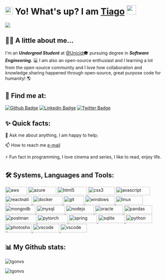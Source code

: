 <h1><img src="https://user-images.githubusercontent.com/122758377/229411937-15af6ba4-5d24-437f-a2c3-6990b6a18928.gif" width="25" height="25"> Yo! What's up? I am <a href="https://github.com/tgonvs">Tiago</a> <img src="https://user-images.githubusercontent.com/122758377/229687814-57f605ce-3d22-4048-aeec-d896095ad7c2.gif" width="30" height="30"></h1> 
<img src="https://komarev.com/ghpvc/?username=tgonvs&label=Profile&views&color=0e75b6&style=flat">

<h2>🙋‍♂️ A little about me...</h2>

I'm an ***Undergrad Student*** at [@Unicid](https://www.cruzeirodosulvirtual.com.br/)🎓 pursuing degree in ***Software Engineering.*** 💻 
I am also an open-source enthusiast and I learning a lot from the open-source community and I love how collaboration and knowledge sharing happened through open-source, great purpose code for humanity! 🌎 

<h2>🔦 Find me at:</h2>

[![Github Badge](http://img.shields.io/badge/-Github-black?style=flat&logo=github&link=https://github.com/tgonvs/)](https://github.com/tgonvs/)
[![Linkedin Badge](https://img.shields.io/badge/LinkedIn-blue?style=flat&logo=Linkedin&logoColor=white&link=https://www.linkedin.com/in/tiago-novaes-oliveira/)](https://www.linkedin.com/in/tiago-novaes-oliveira)
[![Twitter Badge](https://img.shields.io/badge/Twitter-9cf?style=flat&logo=Twitter&logoColor=white&link=https://twitter.com/tgonvs)](https://twitter.com/tgonvs)

<h2>✨ Quick facts:</h2>

💬 Ask me about anything, I am happy to help;

📫 How to reach me [e-mail](tiago-novaes@live.com)

⚡ Fun fact in programming, I love cinema and series, I like to read, enjoy life.


<h2>🛠️ Systems, Languages and Tools:</h2>

<p> <a href="https://aws.amazon.com" target="_blank" rel="noreferrer"> <img src="https://img.shields.io/badge/AWS-232F3E.svg?style=for-the-badge&logo=Amazon-AWS&logoColor=white" alt="aws" height="27" width="70"/></a> 
 <a href="https://azure.microsoft.com/en-in/" target="_blank" rel="noreferrer"> <img src="https://img.shields.io/badge/Azure-0078D4.svg?style=for-the-badge&logo=Microsoft-Azure&logoColor=white" alt="azure" height="27" width="90"/></a> 
 <a href="https://www.w3.org/html/" target="_blank" rel="noreferrer"> <img src="https://img.shields.io/badge/HTML5-E34F26.svg?style=for-the-badge&logo=HTML5&logoColor=white" alt="html5" height="27" width="95"/> 
<a href="https://www.w3schools.com/css/" target="_blank" rel="noreferrer"> <img src="https://img.shields.io/badge/CSS3-1572B6.svg?style=for-the-badge&logo=CSS3&logoColor=white" alt="css3" height="27" width="85"/></a>
<a href="https://developer.mozilla.org/en-US/docs/Web/JavaScript" target="_blank" rel="noreferrer"> <img src="https://img.shields.io/badge/JavaScript-F7DF1E.svg?style=for-the-badge&logo=JavaScript&logoColor=black" alt="javascript" height="27" width="110"/></a>
<a href="https://reactnative.dev/" target="_blank" rel="noreferrer"> <img src="https://img.shields.io/badge/React-61DAFB.svg?style=for-the-badge&logo=React&logoColor=black" alt="reactnative" height="27" width="85"/> </a>
<a href="https://www.docker.com/" target="_blank" rel="noreferrer"> <img src="https://img.shields.io/badge/Docker-2496ED.svg?style=for-the-badge&logo=Docker&logoColor=white" alt="docker" height="27" width="95"/> </a>
<a href="https://git-scm.com/" target="_blank" rel="noreferrer"> <img src="https://img.shields.io/badge/Git-F05032.svg?style=for-the-badge&logo=Git&logoColor=white" alt="git" height="27" width="65"/> </a>
<a href="www.microsoft.com/" taget="_blank" rel="noreferrer"> <img src="https://img.shields.io/badge/Windows-0078D6.svg?style=for-the-badge&logo=Windows&logoColor=white" alt="windows" height="27" width="95" /> </a>
<a href="https://www.linux.org/" target="_blank" rel="noreferrer"> <img src="https://img.shields.io/badge/Linux-FCC624.svg?style=for-the-badge&logo=Linux&logoColor=black" alt="linux" height="27" width="87"/> </a> 
<a href="https://www.mongodb.com/" target="_blank" rel="noreferrer"> <img src="https://img.shields.io/badge/MongoDB-47A248.svg?style=for-the-badge&logo=MongoDB&logoColor=white" alt="mongodb" height="27" width="97"/> </a> 
<a href="https://www.mysql.com/" target="_blank" rel="noreferrer"> <img src="https://img.shields.io/badge/MySQL-4479A1.svg?style=for-the-badge&logo=MySQL&logoColor=white" alt="mysql" height="27" width="90"/> </a> 
<a href="https://nodejs.org" target="_blank" rel="noreferrer"> <img src="https://img.shields.io/badge/Node.js-339933.svg?style=for-the-badge&logo=nodedotjs&logoColor=white" alt="nodejs" height="27" width="90"/> </a> 
<a href="https://www.oracle.com/" target="_blank" rel="noreferrer"> <img src="https://img.shields.io/badge/Oracle-F80000.svg?style=for-the-badge&logo=Oracle&logoColor=white" alt="oracle" height="27" width="90"/> </a> 
<a href="https://pandas.pydata.org/" target="_blank" rel="noreferrer"> <img src="https://img.shields.io/badge/pandas-150458.svg?style=for-the-badge&logo=pandas&logoColor=white" alt="pandas" height="27" width="90"/> </a>
<a href="https://postman.com" target="_blank" rel="noreferrer"> <img src="https://img.shields.io/badge/Postman-FF6C37.svg?style=for-the-badge&logo=Postman&logoColor=white" alt="postman" height="27" width="100"/> </a> 
<a href="https://pytorch.org/" target="_blank" rel="noreferrer"> <img src="https://img.shields.io/badge/PyTorch-EE4C2C.svg?style=for-the-badge&logo=PyTorch&logoColor=white" alt="pytorch" height="27" width="97"/> </a>
<a href="https://spring.io/" target="_blank" rel="noreferrer"> <img src="https://img.shields.io/badge/Spring-6DB33F.svg?style=for-the-badge&logo=Spring&logoColor=white" alt="spring" height="27" width="90"/> </a> 
<a href="https://www.sqlite.org/" target="_blank" rel="noreferrer"> <img src="https://img.shields.io/badge/SQLite-003B57.svg?style=for-the-badge&logo=SQLite&logoColor=white" alt="sqlite" height="27" width="85"/> </a>
<a href="https://www.python.org/" target="_blank" rel="noreferrer"> <img src="https://img.shields.io/badge/Python-3776AB.svg?style=for-the-badge&logo=Python&logoColor=white" alt="python" height="27" width="85"/> </a>
<a href="https://www.adobe.com/" target="_blank" rel="noreferrer"> <img src="https://img.shields.io/badge/Adobe-FF0000.svg?style=for-the-badge&logo=Adobe&logoColor=white" alt="photoshop" height="27" width="85"/> </a>
<a href="https://code.visualstudio.com/" target="_blank" rel="noreferrer"> <img src="https://img.shields.io/badge/VSCODE-5C2D91.svg?style=for-the-badge&logo=Visual-Studio&logoColor=white" alt="vscode" height="27" width="85"/> </a> 
<a href="https://www.sublimetext.com/" target="_blank" rel="noreferrer"> <img src="https://img.shields.io/badge/Sublime-FF9800.svg?style=for-the-badge&logo=Sublime-Text&logoColor=white" alt="vscode" height="27" width="85"/> </a> 
 </p>

<h2>📊 My Github stats:</h2>

<p><img src="https://github-readme-stats.vercel.app/api?username=tgonvs&show_icons=true&locale=en" alt="tgonvs" /></p>

<p><img src="https://github-readme-streak-stats.herokuapp.com/?user=tgonvs&" alt="tgonvs" /></p>


